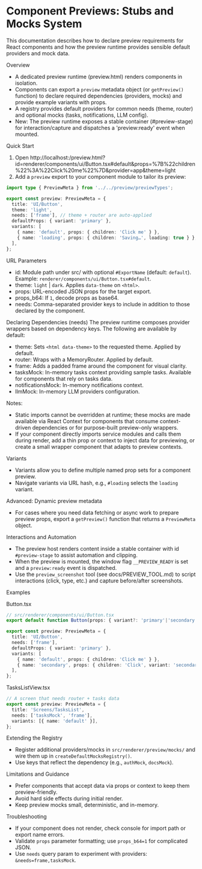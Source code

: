 # Component Previews: Stubs and Mocks System

This documentation describes how to declare preview requirements for React components and how the preview runtime provides sensible default providers and mock data.

Overview
- A dedicated preview runtime (preview.html) renders components in isolation.
- Components can export a `preview` metadata object (or `getPreview()` function) to declare required dependencies (providers, mocks) and provide example variants with props.
- A registry provides default providers for common needs (theme, router) and optional mocks (tasks, notifications, LLM config).
- New: The preview runtime exposes a stable container (#preview-stage) for interaction/capture and dispatches a 'preview:ready' event when mounted.

Quick Start
1. Open http://localhost:<vite-port>/preview.html?id=renderer/components/ui/Button.tsx#default&props=%7B%22children%22%3A%22Click%20me%22%7D&provider=app&theme=light
2. Add a `preview` export to your component module to tailor its preview:

```ts
import type { PreviewMeta } from '../../preview/previewTypes';

export const preview: PreviewMeta = {
  title: 'UI/Button',
  theme: 'light',
  needs: ['frame'], // theme + router are auto-applied
  defaultProps: { variant: 'primary' },
  variants: [
    { name: 'default', props: { children: 'Click me' } },
    { name: 'loading', props: { children: 'Saving…', loading: true } },
  ],
};
```

URL Parameters
- id: Module path under src/ with optional `#ExportName` (default: `default`). Example: `renderer/components/ui/Button.tsx#default`.
- theme: `light` | `dark`. Applies `data-theme` on `<html>`.
- props: URL-encoded JSON props for the target export.
- props_b64: If `1`, decode props as base64.
- needs: Comma-separated provider keys to include in addition to those declared by the component.

Declaring Dependencies (needs)
The preview runtime composes provider wrappers based on dependency keys. The following are available by default:
- theme: Sets `<html data-theme>` to the requested theme. Applied by default.
- router: Wraps with a MemoryRouter. Applied by default.
- frame: Adds a padded frame around the component for visual clarity.
- tasksMock: In-memory tasks context providing sample tasks. Available for components that rely on tasks data.
- notificationsMock: In-memory notifications context.
- llmMock: In-memory LLM providers configuration.

Notes:
- Static imports cannot be overridden at runtime; these mocks are made available via React Context for components that consume context-driven dependencies or for purpose-built preview-only wrappers.
- If your component directly imports service modules and calls them during render, add a thin prop or context to inject data for previewing, or create a small wrapper component that adapts to preview contexts.

Variants
- Variants allow you to define multiple named prop sets for a component preview.
- Navigate variants via URL hash, e.g., `#loading` selects the `loading` variant.

Advanced: Dynamic preview metadata
- For cases where you need data fetching or async work to prepare preview props, export a `getPreview()` function that returns a `PreviewMeta` object.

Interactions and Automation
- The preview host renders content inside a stable container with id `#preview-stage` to assist automation and clipping.
- When the preview is mounted, the window flag `__PREVIEW_READY` is set and a `preview:ready` event is dispatched.
- Use the `preview_screenshot` tool (see docs/PREVIEW_TOOL.md) to script interactions (click, type, etc.) and capture before/after screenshots.

Examples

Button.tsx
```ts
// src/renderer/components/ui/Button.tsx
export default function Button(props: { variant?: 'primary'|'secondary'; loading?: boolean; children?: React.ReactNode }) { /* ... */ }

export const preview: PreviewMeta = {
  title: 'UI/Button',
  needs: ['frame'],
  defaultProps: { variant: 'primary' },
  variants: [
    { name: 'default', props: { children: 'Click me' } },
    { name: 'secondary', props: { children: 'Click', variant: 'secondary' } },
  ],
};
```

TasksListView.tsx
```ts
// A screen that needs router + tasks data
export const preview: PreviewMeta = {
  title: 'Screens/TasksList',
  needs: ['tasksMock', 'frame'],
  variants: [{ name: 'default' }],
};
```

Extending the Registry
- Register additional providers/mocks in `src/renderer/preview/mocks/` and wire them up in `createDefaultMocksRegistry()`.
- Use keys that reflect the dependency (e.g., `authMock`, `docsMock`).

Limitations and Guidance
- Prefer components that accept data via props or context to keep them preview-friendly.
- Avoid hard side effects during initial render.
- Keep preview mocks small, deterministic, and in-memory.

Troubleshooting
- If your component does not render, check console for import path or export name errors.
- Validate `props` parameter formatting; use `props_b64=1` for complicated JSON.
- Use `needs` query param to experiment with providers: `&needs=frame,tasksMock`.
